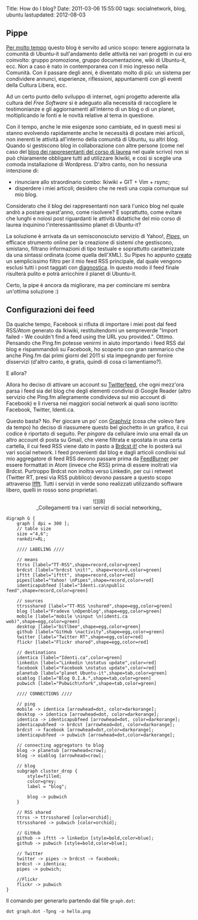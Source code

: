 Title: How do I blog?
Date:  2011-03-06 15:55:00
tags: socialnetwork, blog, ubuntu
lastupdated: 2012-08-03

## Pippe ##

[Per molto tempo][casa] questo blog è servito ad unico scopo: tenere aggiornata la comunità di Ubuntu-it sull'andamento delle attività nei vari progetti in cui ero coinvolto: gruppo promozione, gruppo documentazione, wiki di Ubuntu-it, ecc. Non a caso è nato in contemporanea con il mio ingresso nella Comunità. Con il passare degli anni, è diventato molto di più: un sistema per condividere annunci, esperienze, riflessioni, appuntamenti con gli eventi della Cultura Libera, ecc.

Ad un certo punto dello sviluppo di internet, ogni progetto aderente alla cultura del _Free Software_ si è adeguato alla necessità di raccogliere le testimonianze e gli aggiornamenti all'interno di un blog o di un planet, moltiplicando le fonti e le novità relative al tema in questione.

Con il tempo, anche le mie esigenze sono cambiate, ed in questi mesi si stanno evolvendo rapidamente anche le necessità di postare miei articoli, non inerenti le attività all'interno della comunità di Ubuntu, su altri blog. Quando si gestiscono blog in collaborazione con altre persone (come nel caso del [blog dei rappresentanti del corso di laurea][2] nel quale scrivo) non si può chiaramente obbligare tutti ad utilizzare Ikiwiki, e così si sceglie una comoda installazione di Wordpress. D'altro canto, non ho nessuna intenzione di:

* rinunciare allo straordinario combo: Ikiwiki + GIT + Vim + rsync;
* disperdere i miei articoli; desidero che ne resti una copia comunque sul mio blog.

Considerato che il blog dei rappresentanti non sarà l'unico blog nel quale andrò a postare quest'anno, come risolvere? E soprattutto, come evitare che lunghi e noiosi post riguardanti le attività didattiche del mio corso di laurea inquinino l'interessantissimo planet di Ubuntu-it?

La soluzione è arrivata da un semisconosciuto servizio di Yahoo!, [_Pipes_][3], un efficace strumento online per la creazione di sistemi che gestiscono, smistano, filtrano informazioni di tipo testuale e soprattutto caratterizzate da una sintassi ordinata (come quella dell'XML). Su Pipes ho appunto [creato][4] un semplicissimo filtro per il mio feed RSS principale, dal quale vengono esclusi tutti i post taggati con [diagnostica][diagnostica]. In questo modo il feed finale risulterà pulito e potrà arricchire il planet di Ubuntu-it.

Certo, la pipe è ancora da migliorare, ma per cominciare mi sembra un'ottima soluzione :)

## Configurazioni dei feed ##

Da qualche tempo, Facebook si rifiuta di importare i miei post dal feed RSS/Atom generato da Ikiwiki, restituitendomi un sempreverde "Import failed - We couldn't find a feed using the URL you provided.". Ottimo. Pensando che Ping.fm potesse venirmi in aiuto importando i feed RSS dal blog e rispammandoli su Facebook, ho scoperto con gran rammarico che anche Ping.fm dai primi giorni del 2011 si sta impegnando per fornire disservizi (d'altro canto, è gratis, quindi di cosa ci lamentiamo?).

E allora?

Allora ho deciso di attivare un account su [Twitterfeed][6], che ogni mezz'ora parsa i feed sia del blog che degli elementi condivisi di Google Reader (altro servizio che Ping.fm allegramente condivideva sul mio account di Facebook) e li riversa nei maggiori social network ai quali sono iscritto: Facebook, Twitter, Identi.ca.

Questo basta? No. Per giocare un po' con [Graphviz][7] (cosa che volevo fare da tempo) ho deciso di riassumere questo bel giochetto in un grafico, il cui codice è riportato di seguito. Per _pingare_ da cellulare invio una email da un altro account di posta su Gmail, che viene filtrata e spostata in una certa cartella, il cui feed RSS viene dato in pasto a [Brdcst it!][9] che lo posterà sui vari social network. I feed provenienti dal blog e dagli articoli condivisi sul mio aggregatore di feed RSS devono passare prima da [FeedBurner][10] per essere formattati in Atom (invece che RSS) prima di essere inoltrati via Brdcst. Purtroppo Brdcst non inoltra verso Linkedin, per cui i retweet (Twitter RT, presi via RSS pubblico) devono passare a questo scopo attraverso [Iffft][11]. Tutti i servizi in verde sono realizzati utilizzando software libero, quelli in rosso sono proprietari.

<center>![][8]<br>_Collegamenti tra i vari servizi di social networking_</center>

    digraph G {
        graph [ dpi = 300 ];
        // table size
        size ="4,6";
        rankdir=RL;

        //// LABELING ////

        // means
        ttrss [label="TT-RSS",shape=record,color=green]
        brdcst [label="brdcst \nit!", shape=record,color=green]
        ifttt [label="ifttt", shape=record,color=red]
        pipes[label="Yahoo! \nPipes",shape=record,color=red]
        identicapubfeed [label="Identi.ca\npublic feed",shape=record,color=green]

        // sources
        ttrssshared [label="TT-RSS \nshared",shape=egg,color=green]
        blog [label="Fradeve \nOpenblog",shape=egg,color=green]
        mobile [label="mobile \ninput \n(identi.ca web)",shape=egg,color=green]
        desktop [label="bitlbee",shape=egg,color=green]
        github [label="GitHub \nactivity",shape=egg,color=green]
        twitter [label="Twitter RT",shape=egg,color=red]
        flickr [label="Flickr shared",shape=egg,color=red]

        // destinations
        identica [label="Identi.ca",color=green]
        linkedin [label="Linkedin \nstatus update",color=red]
        facebook [label="Facebook \nstatus update",color=red]
        planetub [label="planet Ubuntu-it",shape=tab,color=green]
        oiablog [label="Blog O.I.A.",shape=tab,color=green]
        pubwich [label="Pubwich\nfork",shape=tab,color=green]

        //// CONNECTIONS ////

        // ping
        mobile -> identica [arrowhead=dot, color=darkorange];
        desktop -> identica [arrowhead=dot, color=darkorange];
        identica -> identicapubfeed [arrowhead=dot, color=darkorange];
        identicapubfeed -> brdcst [arrowhead=dot, color=darkorange];
        brdcst -> facebook [arrowhead=dot,color=darkorange];
        identicapubfeed -> pubwich [arrowhead=dot,color=darkorange];

        // connecting aggregators to blog
        blog -> planetub [arrowhead=crow];
        blog -> oiablog [arrowhead=crow];

        // blog
        subgraph cluster_drop {
            style=filled;
            color=grey;
            label = "blog";

            blog -> pubwich
        }

        // RSS shared
        ttrss -> ttrssshared [color=orchid];
        ttrssshared -> pubwich [color=orchid];

        // GitHub
        github -> ifttt -> linkedin [style=bold,color=blue];
        github -> pubwich [style=bold,color=blue];

        // Twitter
        twitter -> pipes -> brdcst -> facebook;
        brdcst -> identica;
        pipes -> pubwich;
        
        //Flickr
        flickr -> pubwich
    }

Il comando per generarlo partendo dal file `graph.dot`:

	dot graph.dot -Tpng -o hello.png

   [casa]: [[log/2007/09/finalmente-a-casa.html]]
   [2]: http://www.tecnologiebcuniba.org/wordpress/
   [3]: http://pipes.yahoo.com/
   [4]: http://pipes.yahoo.com/pipes/pipe.info?_id=71bcdf728b59016dd430d09863e0f731
   [diagnostica]: [[tags/diagnostica.html]]
   [6]: http://twitterfeed.com
   [7]: http://www.graphviz.org/
   [8]: http://dl.dropbox.com/u/369614/blog/img_red/dot_sn.png
   [9]: http://www.brdcst.it 
   [10]: http://feedburner.google.com 
   [11]: http://www.iffft.com 

